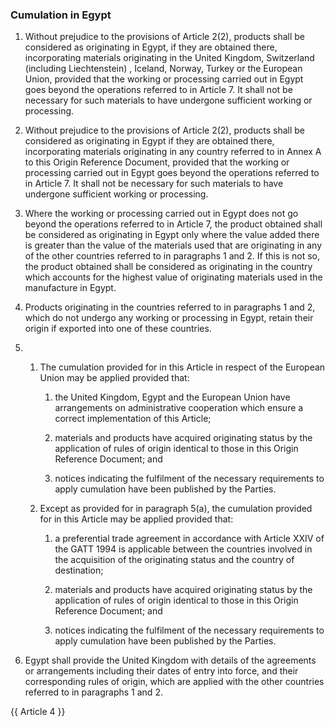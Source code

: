 ### Cumulation in Egypt

1. Without prejudice to the provisions of Article 2(2), products shall be considered as originating in Egypt, if they are obtained there, incorporating materials originating in the United Kingdom, Switzerland (including Liechtenstein) , Iceland, Norway, Turkey or the European Union, provided that the working or processing carried out in Egypt goes beyond the operations referred to in Article 7. It shall not be necessary for such materials to have undergone sufficient working or processing.

2. Without prejudice to the provisions of Article 2(2), products shall be considered as originating in Egypt if they are obtained there, incorporating materials originating in any country referred to in Annex A to this Origin Reference Document, provided that the working or processing carried out in Egypt goes beyond the operations referred to in Article 7. It shall not be necessary for such materials to have undergone sufficient working or processing.

3. Where the working or processing carried out in Egypt does not go beyond the operations referred to in Article 7, the product obtained shall be considered as originating in Egypt only where the value added there is greater than the value of the materials used that are originating in any of the other countries referred to in paragraphs 1 and 2. If this is not so, the product obtained shall be considered as originating in the country which accounts for the highest value of originating materials used in the manufacture in Egypt.

4. Products originating in the countries referred to in paragraphs 1 and 2, which do not undergo any working or processing in Egypt, retain their origin if exported into one of these countries.

5.
   1. The cumulation provided for in this Article in respect of the European Union may be applied provided that:

      1. the United Kingdom, Egypt and the European Union have arrangements on administrative cooperation which ensure a correct implementation of this Article;

      2. materials and products have acquired originating status by the application of rules of origin identical to those in this Origin Reference Document; and

      3. notices indicating the fulfilment of the necessary requirements to apply cumulation have been published by the Parties.

   2. Except as provided for in paragraph 5(a), the cumulation provided for in this Article may be applied provided that:
      1. a preferential trade agreement in accordance with Article XXIV of the GATT 1994 is applicable between the countries involved in the acquisition of the originating status and the country of destination;

      2. materials and products have acquired originating status by the application of rules of origin identical to those in this Origin Reference Document; and

      3. notices indicating the fulfilment of the necessary requirements to apply cumulation have been published by the Parties.

6. Egypt shall provide the United Kingdom with details of the agreements or arrangements including their dates of entry into force, and their corresponding rules of origin, which are applied with the other countries referred to in paragraphs 1 and 2.

{{ Article 4 }}
